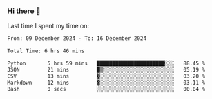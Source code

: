 ### Hi there 👋

<!--
**Grav1tum/Grav1tum** is a ✨ _special_ ✨ repository because its `README.md` (this file) appears on your GitHub profile.

Here are some ideas to get you started:

- 🔭 I’m currently working on ...
- 🌱 I’m currently learning ...
- 👯 I’m looking to collaborate on ...
- 🤔 I’m looking for help with ...
- 💬 Ask me about ...
- 📫 How to reach me: ...
- 😄 Pronouns: ...
- ⚡ Fun fact: ...
-->
Last time I spent my time on:
<!--START_SECTION:waka-->

```txt
From: 09 December 2024 - To: 16 December 2024

Total Time: 6 hrs 46 mins

Python       5 hrs 59 mins   ██████████████████████░░░   88.45 %
JSON         21 mins         █▒░░░░░░░░░░░░░░░░░░░░░░░   05.19 %
CSV          13 mins         ▓░░░░░░░░░░░░░░░░░░░░░░░░   03.20 %
Markdown     12 mins         ▓░░░░░░░░░░░░░░░░░░░░░░░░   03.11 %
Bash         0 secs          ░░░░░░░░░░░░░░░░░░░░░░░░░   00.04 %
```

<!--END_SECTION:waka-->
